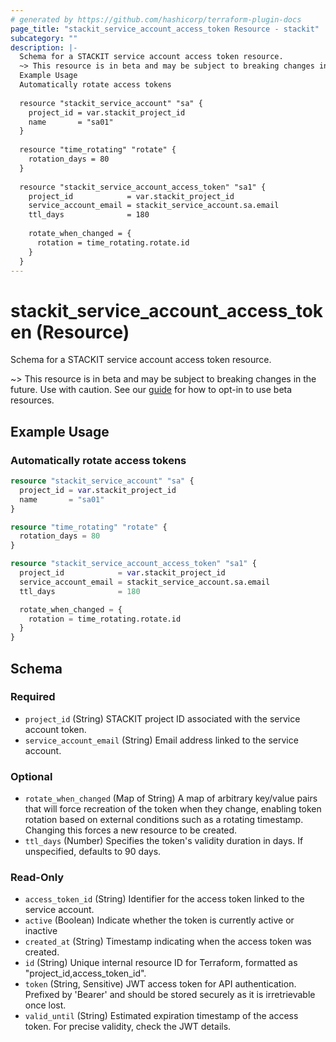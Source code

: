 ```yaml
---
# generated by https://github.com/hashicorp/terraform-plugin-docs
page_title: "stackit_service_account_access_token Resource - stackit"
subcategory: ""
description: |-
  Schema for a STACKIT service account access token resource.
  ~> This resource is in beta and may be subject to breaking changes in the future. Use with caution. See our guide https://registry.terraform.io/providers/stackitcloud/stackit/latest/docs/guides/opting_into_beta_resources for how to opt-in to use beta resources.
  Example Usage
  Automatically rotate access tokens
  
  resource "stackit_service_account" "sa" {
    project_id = var.stackit_project_id
    name       = "sa01"
  }
  
  resource "time_rotating" "rotate" {
    rotation_days = 80
  }
  
  resource "stackit_service_account_access_token" "sa1" {
    project_id            = var.stackit_project_id
    service_account_email = stackit_service_account.sa.email
    ttl_days              = 180
  
    rotate_when_changed = {
      rotation = time_rotating.rotate.id
    }
  }
---
```


# stackit_service_account_access_token (Resource)

Schema for a STACKIT service account access token resource.

~> This resource is in beta and may be subject to breaking changes in the future. Use with caution. See our [guide](https://registry.terraform.io/providers/stackitcloud/stackit/latest/docs/guides/opting_into_beta_resources) for how to opt-in to use beta resources.
## Example Usage


### Automatically rotate access tokens
```terraform
resource "stackit_service_account" "sa" {
  project_id = var.stackit_project_id
  name       = "sa01"
}

resource "time_rotating" "rotate" {
  rotation_days = 80
}

resource "stackit_service_account_access_token" "sa1" {
  project_id            = var.stackit_project_id
  service_account_email = stackit_service_account.sa.email
  ttl_days              = 180

  rotate_when_changed = {
    rotation = time_rotating.rotate.id
  }
}

```



<!-- schema generated by tfplugindocs -->
## Schema

### Required

- `project_id` (String) STACKIT project ID associated with the service account token.
- `service_account_email` (String) Email address linked to the service account.

### Optional

- `rotate_when_changed` (Map of String) A map of arbitrary key/value pairs that will force recreation of the token when they change, enabling token rotation based on external conditions such as a rotating timestamp. Changing this forces a new resource to be created.
- `ttl_days` (Number) Specifies the token's validity duration in days. If unspecified, defaults to 90 days.

### Read-Only

- `access_token_id` (String) Identifier for the access token linked to the service account.
- `active` (Boolean) Indicate whether the token is currently active or inactive
- `created_at` (String) Timestamp indicating when the access token was created.
- `id` (String) Unique internal resource ID for Terraform, formatted as "project_id,access_token_id".
- `token` (String, Sensitive) JWT access token for API authentication. Prefixed by 'Bearer' and should be stored securely as it is irretrievable once lost.
- `valid_until` (String) Estimated expiration timestamp of the access token. For precise validity, check the JWT details.
